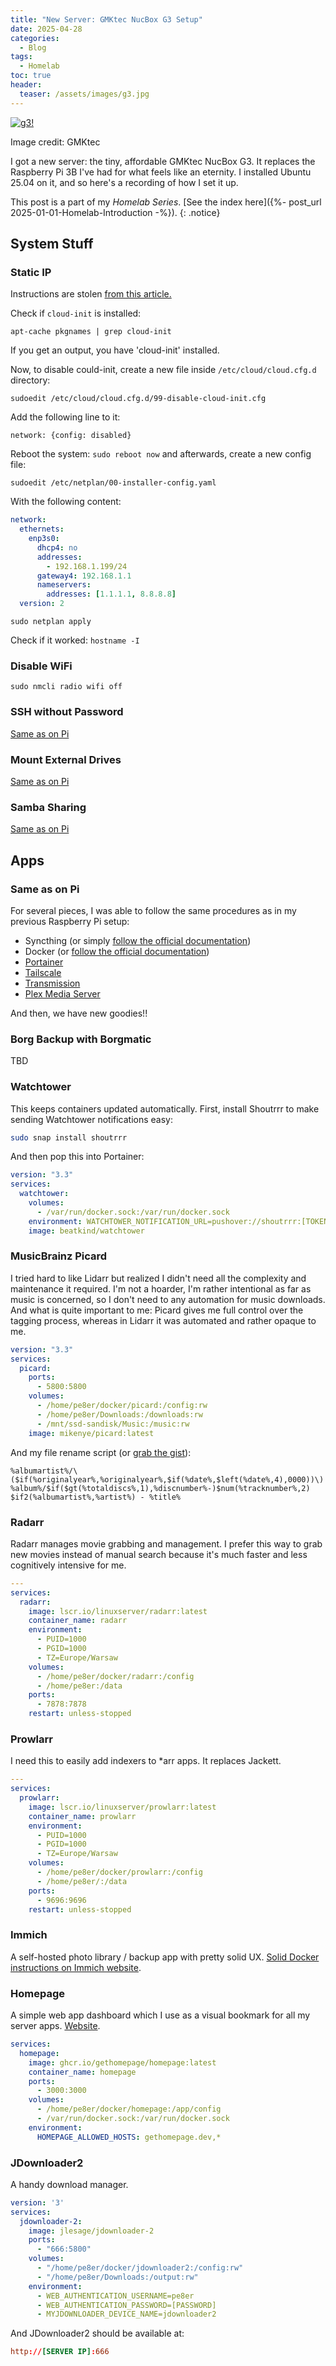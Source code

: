 ```yaml
---
title: "New Server: GMKtec NucBox G3 Setup"
date: 2025-04-28
categories:
  - Blog
tags:
  - Homelab
toc: true
header:
  teaser: /assets/images/g3.jpg
---
```


[![g3!](/assets/images/g3.jpg)](/assets/images/g3.jpg)

<figcaption>Image credit: GMKtec</figcaption>

I got a new server: the tiny, affordable GMKtec NucBox G3. It replaces the Raspberry Pi 3B I've had for what feels like an eternity. I installed Ubuntu 25.04 on it, and so here's a recording of how I set it up.

<!--more-->

This post is a part of my _Homelab Series_. [See the index here]({%- post_url 2025-01-01-Homelab-Introduction -%}).
{: .notice}

## System Stuff

### Static IP

Instructions are stolen [from this article.](https://learnubuntu.com/set-static-ip/)

Check if `cloud-init` is installed:

`apt-cache pkgnames | grep cloud-init`

If you get an output, you have 'cloud-init' installed.

Now, to disable could-init, create a new file inside `/etc/cloud/cloud.cfg.d` directory:

`sudoedit /etc/cloud/cloud.cfg.d/99-disable-cloud-init.cfg`

Add the following line to it:

`network: {config: disabled}`

Reboot the system: `sudo reboot now` and afterwards, create a new config file:

`sudoedit /etc/netplan/00-installer-config.yaml`

With the following content:

```yaml
network:
  ethernets:
    enp3s0:
      dhcp4: no
      addresses:
        - 192.168.1.199/24
      gateway4: 192.168.1.1
      nameservers:
        addresses: [1.1.1.1, 8.8.8.8]
  version: 2
```

`sudo netplan apply`

Check if it worked: `hostname -I`

### Disable WiFi

`sudo nmcli radio wifi off`

### SSH without Password

[Same as on Pi](/Homelab-Misc-Setup/#ssh-without-password)

### Mount External Drives

[Same as on Pi](/Homelab-Misc-Setup/#mount-external-hard-drive)

### Samba Sharing

[Same as on Pi](/Homelab-Misc-Setup/#samba-share-for-easy-file-management)

## Apps

### Same as on Pi

For several pieces, I was able to follow the same procedures as in my previous Raspberry Pi setup:

- Syncthing (or simply [follow the official documentation](https://apt.syncthing.net/))
- Docker (or [follow the official documentation](https://docs.docker.com/engine/install/ubuntu/#install-using-the-repository))
- [Portainer](/Homelab-Installing-Apps/#portainer)
- [Tailscale](/Homelab-Installing-Apps/#magic-of-remote-access-tailscale)
- [Transmission](/Homelab-Installing-Apps/#transmission)
- [Plex Media Server](/Homelab-Plex/#plex-media-server)

And then, we have new goodies!!

### Borg Backup with Borgmatic

TBD

### Watchtower

This keeps containers updated automatically. First, install Shoutrrr to make sending Watchtower notifications easy:

```bash
sudo snap install shoutrrr
```

And then pop this into Portainer:

```yaml
version: "3.3"
services:
  watchtower:
    volumes:
      - /var/run/docker.sock:/var/run/docker.sock
    environment: WATCHTOWER_NOTIFICATION_URL=pushover://shoutrrr:[TOKEN_APP]@[TOKEN_USER]/
    image: beatkind/watchtower
```

### MusicBrainz Picard

I tried hard to like Lidarr but realized I didn't need all the complexity and maintenance it required. I'm not a hoarder, I'm rather intentional as far as music is concerned, so I don't need to any automation for music downloads. And what is quite important to me: Picard gives me full control over the tagging process, whereas in Lidarr it was automated and rather opaque to me.

```yaml
version: "3.3"
services:
  picard:
    ports:
      - 5800:5800
    volumes:
      - /home/pe8er/docker/picard:/config:rw
      - /home/pe8er/Downloads:/downloads:rw
      - /mnt/ssd-sandisk/Music:/music:rw
    image: mikenye/picard:latest
```

And my file rename script (or [grab the gist](https://gist.github.com/Pe8er/270b524e5d48dfd3fa23b97d5e6a0062#file-0000-album_00-title-m4a-ptsp)):

```
%albumartist%/\($if(%originalyear%,%originalyear%,$if(%date%,$left(%date%,4),0000))\) %album%/$if($gt(%totaldiscs%,1),%discnumber%-)$num(%tracknumber%,2) $if2(%albumartist%,%artist%) - %title%
```

### Radarr

Radarr manages movie grabbing and management. I prefer this way to grab new movies instead of manual search because it's much faster and less cognitively intensive for me.

```yaml
---
services:
  radarr:
    image: lscr.io/linuxserver/radarr:latest
    container_name: radarr
    environment:
      - PUID=1000
      - PGID=1000
      - TZ=Europe/Warsaw
    volumes:
      - /home/pe8er/docker/radarr:/config
      - /home/pe8er:/data
    ports:
      - 7878:7878
    restart: unless-stopped
```

### Prowlarr

I need this to easily add indexers to *arr apps. It replaces Jackett.

```yaml
---
services:
  prowlarr:
    image: lscr.io/linuxserver/prowlarr:latest
    container_name: prowlarr
    environment:
      - PUID=1000
      - PGID=1000
      - TZ=Europe/Warsaw
    volumes:
      - /home/pe8er/docker/prowlarr:/config
      - /home/pe8er/:/data
    ports:
      - 9696:9696
    restart: unless-stopped
```

### Immich

A self-hosted photo library / backup app with pretty solid UX. [Solid Docker instructions on Immich website](https://immich.app/docs/install/docker-compose).

### Homepage

A simple web app dashboard which I use as a visual bookmark for all my server apps. [Website](https://gethomepage.dev/).

```yaml
services:
  homepage:
    image: ghcr.io/gethomepage/homepage:latest
    container_name: homepage
    ports:
      - 3000:3000
    volumes:
      - /home/pe8er/docker/homepage:/app/config
      - /var/run/docker.sock:/var/run/docker.sock
    environment:
      HOMEPAGE_ALLOWED_HOSTS: gethomepage.dev,*
```

### JDownloader2

A handy download manager.

```yaml
version: '3'
services:
  jdownloader-2:
    image: jlesage/jdownloader-2
    ports:
      - "666:5800"
    volumes:
      - "/home/pe8er/docker/jdownloader2:/config:rw"
      - "/home/pe8er/Downloads:/output:rw"
    environment:
      - WEB_AUTHENTICATION_USERNAME=pe8er
      - WEB_AUTHENTICATION_PASSWORD=[PASSWORD]
      - MYJDOWNLOADER_DEVICE_NAME=jdownloader2
```

And JDownloader2 should be available at:

```conf
http://[SERVER IP]:666
```
